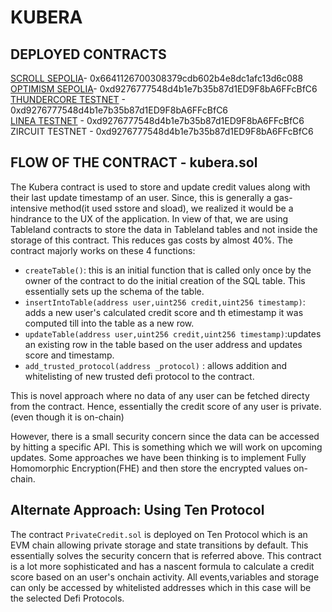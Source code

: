 
# KUBERA

## DEPLOYED CONTRACTS

[SCROLL SEPOLIA](https://sepolia.scrollscan.com/address/0x6641126700308379cdb602b4e8dc1afc13d6c088)- 0x6641126700308379cdb602b4e8dc1afc13d6c088 <br/>
[OPTIMISM SEPOLIA](https://sepolia-optimism.etherscan.io/address/0xd9276777548d4b1e7b35b87d1ED9F8bA6FFcBfC6)- 0xd9276777548d4b1e7b35b87d1ED9F8bA6FFcBfC6 <br/>
[THUNDERCORE TESTNET](https://explorer-testnet.thundercore.com/address/0xd9276777548d4b1e7b35b87d1ED9F8bA6FFcBfC6/transactions) - 0xd9276777548d4b1e7b35b87d1ED9F8bA6FFcBfC6 <br/>
[LINEA TESTNET](https://goerli.lineascan.build/address/0xd9276777548d4b1e7b35b87d1ED9F8bA6FFcBfC6) - 0xd9276777548d4b1e7b35b87d1ED9F8bA6FFcBfC6 <br/>
ZIRCUIT TESTNET - 0xd9276777548d4b1e7b35b87d1ED9F8bA6FFcBfC6 <br/>


## FLOW OF THE CONTRACT - kubera.sol
The Kubera contract is used to store and update credit values along with their last update timestamp of an user. Since, this is generally a gas-intensive method(it used sstore and sload), we realized it would be a hindrance to the UX of the application. In view of that, we are using Tableland contracts to store the data in Tableland tables and not inside the storage of this contract. This reduces gas costs by almost 40%. The contract majorly works on these 4 functions:

- `createTable()`: this is an initial function that is called only once by the owner of the contract to do the initial creation of the SQL table. This essentially sets up the schema of the table. <br/>
- `insertIntoTable(address user,uint256 credit,uint256 timestamp)`: adds a new user's calculated credit score and th etimestamp it was computed till into the table as a new row. <br/>
- `updateTable(address user,uint256 credit,uint256 timestamp)`:updates an existing row in the table based on the user address and updates score and timestamp. <br/>
- `add_trusted_protocol(address _protocol)` : allows addition and whitelisting of new trusted defi protocol to the contract.

This is novel approach where no data of any user can be fetched directy from the contract. Hence, essentially the credit score of any user is private.(even though it is on-chain)

However, there is a small security concern since the data can be accessed by hitting a specific API. This is something which we will work on upcoming updates. Some approaches we have been thinking is to implement Fully Homomorphic Encryption(FHE) and then store the encrypted values on-chain.

## Alternate Approach: Using Ten Protocol

The contract `PrivateCredit.sol` is deployed on Ten Protocol which is an EVM chain allowing private storage and state transitions by default. This essentially solves the security concern that is referred above. This contract is a lot more sophisticated and has a nascent formula to calculate a credit score based on an user's onchain activity. All events,variables and storage can only be accessed by whitelisted addresses which in this case will be the selected Defi Protocols.


